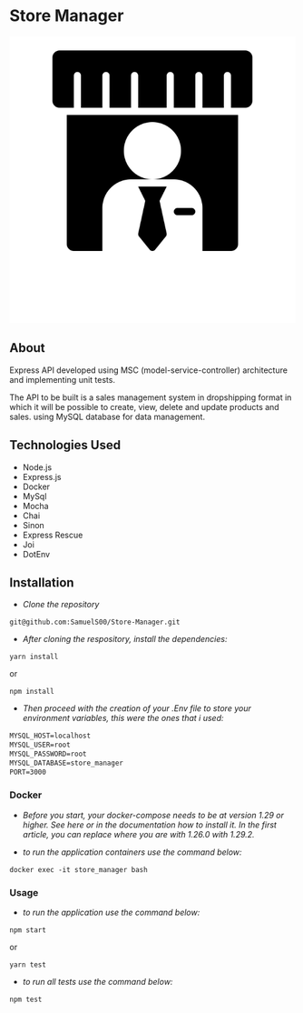 # Store Manager

![1659909883196](image/README/1659909883196.png)

## About

Express API developed using MSC (model-service-controller) architecture and implementing unit tests.

The API to be built is a sales management system in dropshipping format in which it will be possible to create, view, delete and update products and sales. using MySQL database for data management.

## Technologies Used

* Node.js
* Express.js
* Docker
* MySql
* Mocha
* Chai
* Sinon
* Express Rescue
* Joi
* DotEnv

## Installation

* *Clone the repository*

```
git@github.com:SamuelS00/Store-Manager.git
```

* *After cloning the respository, install the dependencies:*

```
yarn install
```

 or

```
npm install
```

* *Then proceed with the creation of your .Env file to store your environment variables, this were the ones that i used:*

```
MYSQL_HOST=localhost
MYSQL_USER=root
MYSQL_PASSWORD=root
MYSQL_DATABASE=store_manager
PORT=3000
```

### Docker

* *Before you start, your docker-compose needs to be at version 1.29 or higher. See here or in the documentation how to install it. In the first article, you can replace where you are with 1.26.0 with 1.29.2.*

* *to run the application containers use the command below:*

```
docker exec -it store_manager bash
```

### Usage

* *to run the application use the command below:*

```npm
npm start
```

or

```
yarn test
```

* *to run all tests use the command below:*

```
npm test
```

